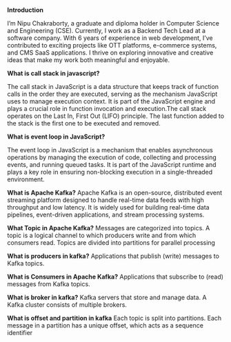 **Introduction**

I’m Nipu Chakraborty, a graduate and diploma holder in Computer Science and Engineering (CSE). Currently, I work as a Backend Tech Lead at a software company.
With 6 years of experience in web development, I’ve contributed to exciting projects like OTT platforms, e-commerce systems, and CMS SaaS applications.
I thrive on exploring innovative and creative ideas that make my work both meaningful and enjoyable.


**What is call stack in javascript?**

The call stack in JavaScript is a data structure that keeps track of function calls in the order they are executed, serving as the mechanism JavaScript uses to manage execution context. 
It is part of the JavaScript engine and plays a crucial role in function invocation and execution.The call stack operates on the Last In, First Out (LIFO) principle. 
The last function added to the stack is the first one to be executed and removed.

**What is event loop in JavaScript?**

The event loop in JavaScript is a mechanism that enables asynchronous operations by managing the execution of code, collecting and processing events, and running queued tasks. 
It is part of the JavaScript runtime and plays a key role in ensuring non-blocking execution in a single-threaded environment.

**What is Apache Kafka?**
Apache Kafka is an open-source, distributed event streaming platform designed to handle real-time data feeds with high throughput and low latency. 
It is widely used for building real-time data pipelines, event-driven applications, and stream processing systems.

**What Topic in Apache Kafka?**
Messages are categorized into topics. A topic is a logical channel to which producers write and from which consumers read. Topics are divided into partitions for parallel processing

**What is producers in kafka?**
Applications that publish (write) messages to Kafka topics.

**What is Consumers in Apache Kafka?**
Applications that subscribe to (read) messages from Kafka topics.

**What is broker in kafka?**
Kafka servers that store and manage data. A Kafka cluster consists of multiple brokers.

**What is offset and partition in kafka**
Each topic is split into partitions. Each message in a partition has a unique offset, which acts as a sequence identifier
